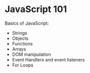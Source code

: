 # JavaScript 101
Basics of JavaScript:
* Strings
* Objects
* Functions
* Arrays
* DOM manipulation
* Event Handlers and event listeners
* For Loops
